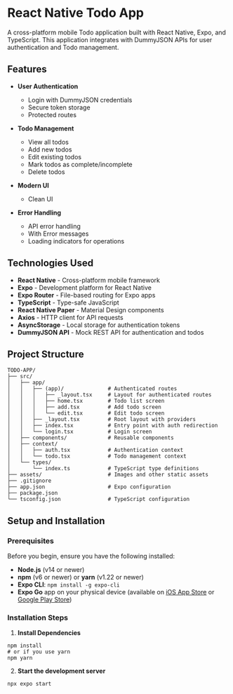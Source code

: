 # React Native Todo App

A cross-platform mobile Todo application built with React Native, Expo, and TypeScript. This application integrates with DummyJSON APIs for user authentication and Todo management.


## Features

- **User Authentication**
  - Login with DummyJSON credentials
  - Secure token storage
  - Protected routes

- **Todo Management**
  - View all todos
  - Add new todos
  - Edit existing todos
  - Mark todos as complete/incomplete
  - Delete todos

- **Modern UI**
  - Clean UI

- **Error Handling**
  - API error handling
  - With Error messages
  - Loading indicators for operations

## Technologies Used

- **React Native** - Cross-platform mobile framework
- **Expo** - Development platform for React Native
- **Expo Router** - File-based routing for Expo apps
- **TypeScript** - Type-safe JavaScript
- **React Native Paper** - Material Design components
- **Axios** - HTTP client for API requests
- **AsyncStorage** - Local storage for authentication tokens
- **DummyJSON API** - Mock REST API for authentication and todos

## Project Structure

```
TODO-APP/
├── src/
│   ├── app/
│   │   ├── (app)/              # Authenticated routes
│   │   │   ├── _layout.tsx     # Layout for authenticated routes
│   │   │   ├── home.tsx        # Todo list screen
│   │   │   ├── add.tsx         # Add todo screen
│   │   │   └── edit.tsx        # Edit todo screen
│   │   ├── _layout.tsx         # Root layout with providers
│   │   ├── index.tsx           # Entry point with auth redirection
│   │   └── login.tsx           # Login screen
│   ├── components/             # Reusable components
│   ├── context/
│   │   ├── auth.tsx            # Authentication context
│   │   └── todo.tsx            # Todo management context
│   └── types/
│       └── index.ts            # TypeScript type definitions
├── assets/                     # Images and other static assets
├── .gitignore
├── app.json                    # Expo configuration
├── package.json
└── tsconfig.json               # TypeScript configuration
```

## Setup and Installation

### Prerequisites

Before you begin, ensure you have the following installed:

- **Node.js** (v14 or newer)
- **npm** (v6 or newer) or **yarn** (v1.22 or newer)
- **Expo CLI**: `npm install -g expo-cli`
- **Expo Go** app on your physical device (available on [iOS App Store](https://apps.apple.com/app/apple-store/id982107779) or [Google Play Store](https://play.google.com/store/apps/details?id=host.exp.exponent))

### Installation Steps

1. **Install Dependencies**

```
npm install
# or if you use yarn
npm yarn
```

2. **Start the development server**
```
npx expo start
```